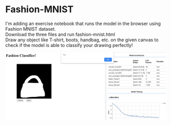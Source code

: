 # Fashion-MNIST
I'm adding an exercise notebook that runs the model in the browser using Fashion MNIST dataset.<br>
Download the three files and run fashion-mnist.html <br>
Draw any object like T-shirt, boots, handbag, etc. on the given canvas to check if the model is able to classify your drawing perfectly!

![Preview of the Project](image.jpg)
